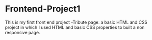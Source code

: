 # Frontend-Project1
This is my first front end project -Tribute page: a basic HTML and CSS project in which I used HTML and basic CSS properties to built a non responsive page.
